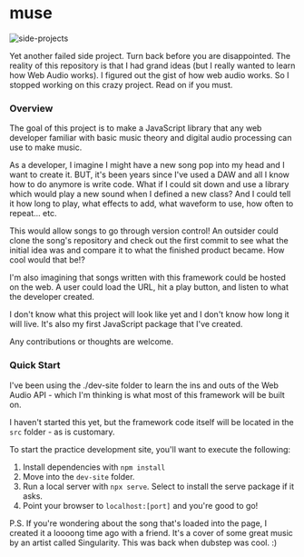 # muse

![side-projects](https://user-images.githubusercontent.com/33107324/133368359-6de923bf-b26a-4c99-86d4-121110de275a.jpeg)

Yet another failed side project. Turn back before you are disappointed. The reality of this repository is that I had grand ideas (but I really wanted to learn how Web Audio works). I figured out the gist of how web audio works. So I stopped working on this crazy project. Read on if you must.

### Overview

The goal of this project is to make a JavaScript library that any web developer familiar with basic music theory and digital audio processing can use to make music. 

As a developer, I imagine I might have a new song pop into my head and I want to create it. BUT, it's been years since I've used a DAW and all I know how to do anymore is write code. What if I could sit down and use a library which would play a new sound when I defined a new class? And I could tell it how long to play, what effects to add, what waveform to use, how often to repeat... etc. 

This would allow songs to go through version control! An outsider could clone the song's repository and check out the first commit to see what the initial idea was and compare it to what the finished product became. How cool would that be!? 

I'm also imagining that songs written with this framework could be hosted on the web. A user could load the URL, hit a play button, and listen to what the developer created. 

I don't know what this project will look like yet and I don't know how long it will live. It's also my first JavaScript package that I've created. 

Any contributions or thoughts are welcome. 

### Quick Start

I've been using the ./dev-site folder to learn the ins and outs of the Web Audio API - which I'm thinking is what most of this framework will be built on. 

I haven't started this yet, but the framework code itself will be located in the `src` folder - as is customary. 

To start the practice development site, you'll want to execute the following: 

1. Install dependencies with `npm install`
2. Move into the `dev-site` folder. 
3. Run a local server with `npx serve`. Select to install the serve package if it asks. 
4. Point your browser to `localhost:[port]` and you're good to go!


P.S. If you're wondering about the song that's loaded into the page, I created it a loooong time ago with a friend. It's a cover of some great music by an artist called Singularity. This was back when dubstep was cool. :) 
